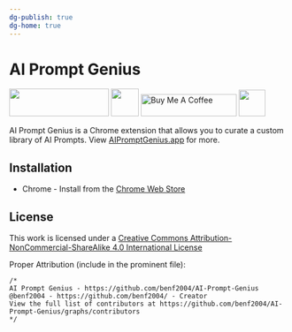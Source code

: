 ```yaml
---
dg-publish: true
dg-home: true
---
```

# AI Prompt Genius

<a href="https://chrome.google.com/webstore/detail/chatgpt-history/jjdnakkfjnnbbckhifcfchagnpofjffo/"><img src="https://user-images.githubusercontent.com/12115686/206926802-0461dc64-84cd-42de-8c17-74a7ee64528c.png" style="width: 180px !important; height: 50px !important"></a> <a href="https://www.reddit.com/r/ChatGPTPromptGenius/"><img src="https://user-images.githubusercontent.com/12115686/211184170-6aea6981-abd4-447c-bd3d-199d1688011f.png" style="width: 50px !important"></a> <a href="https://ko-fi.com/bennyfi" target="_blank"><img src="https://storage.ko-fi.com/cdn/kofi3.png?v=3" alt="Buy Me A Coffee" style="height: 40px !important;width: 173px !important;" ></a> <a href="http://creativecommons.org/licenses/by-nc-sa/4.0/"><img src="https://licensebuttons.net/l/by-nc-sa/4.0/88x31.png" style="height: 48px !important"></a>


AI Prompt Genius is a Chrome extension that allows you to curate a custom library of AI Prompts. View [AIPromptGenius.app](https://aipromptgenius.app) for more.  

## Installation
- Chrome - Install from the <a href="https://chrome.google.com/webstore/detail/chatgpt-history/jjdnakkfjnnbbckhifcfchagnpofjffo/">Chrome Web Store</a>


## License

This work is licensed under a
[Creative Commons Attribution-NonCommercial-ShareAlike 4.0 International License](http://creativecommons.org/licenses/by-nc-sa/4.0/ )


Proper Attribution (include in the prominent file):  

```
/* 
AI Prompt Genius - https://github.com/benf2004/AI-Prompt-Genius
@benf2004 - https://github.com/benf2004/ - Creator
View the full list of contributors at https://github.com/benf2004/AI-Prompt-Genius/graphs/contributors
*/
```